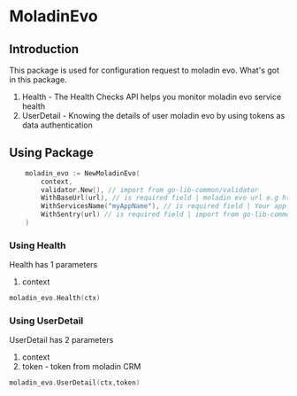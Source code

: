# MoladinEvo

## Introduction
This package is used for configuration request to moladin evo.
What's got in this package.
1. Health - The Health Checks API helps you monitor moladin evo service health
2. UserDetail - Knowing the details of user moladin evo by using tokens as data authentication

## Using Package
```go
    moladin_evo := NewMoladinEvo(
        context,
        validator.New(), // import from go-lib-common/validator
        WithBaseUrl(url), // is required field | moladin evo url e.g https://dev-ucr-api.moladin.com
        WithServicesName("myAppName"), // is required field | Your app name
        WithSentry(url) // is required field | import from go-lib-common/sentry
    )
```

### Using Health
Health has 1 parameters
1. context

```go
moladin_evo.Health(ctx)
```

### Using UserDetail
UserDetail has 2 parameters
1. context
2. token - token from moladin CRM

```go
moladin_evo.UserDetail(ctx,token)
```

